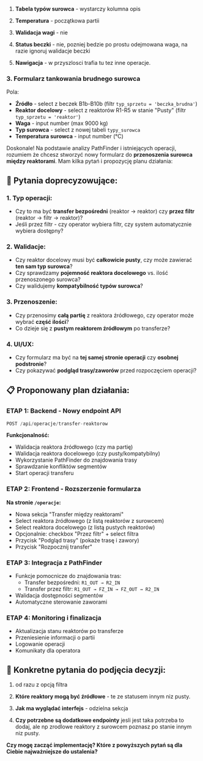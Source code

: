 

1. **Tabela typów surowca** - wystarczy kolumna opis

2. **Temperatura** - początkowa partii

3. **Walidacja wagi** - nie

4. **Status beczki** - nie, pozniej bedzie po prostu odejmowana waga, na razie ignoruj walidacje beczki

5. **Nawigacja** - w przyszlosci trafia tu tez inne operacje.




### 3. **Formularz tankowania brudnego surowca**
Pola:
- **Źródło** - select z beczek B1b-B10b (filtr `typ_sprzetu = 'beczka_brudna'`)
- **Reaktor docelowy** - select z reaktorów R1-R5 w stanie "Pusty" (filtr `typ_sprzetu = 'reaktor'`)
- **Waga** - input number (max 9000 kg)
- **Typ surowca** - select z nowej tabeli `typy_surowca`
- **Temperatura surowca** - input number (°C)

Doskonale! Na podstawie analizy PathFinder i istniejących operacji, rozumiem że chcesz stworzyć nowy formularz do **przenoszenia surowca między reaktorami**. Mam kilka pytań i propozycję planu działania:

## 🤔 **Pytania doprecyzowujące:**

### **1. Typ operacji:**
- Czy to ma być **transfer bezpośredni** (reaktor → reaktor) czy **przez filtr** (reaktor → filtr → reaktor)?
- Jeśli przez filtr - czy operator wybiera filtr, czy system automatycznie wybiera dostępny?

### **2. Walidacje:**
- Czy reaktor docelowy musi być **całkowicie pusty**, czy może zawierać **ten sam typ surowca**?
- Czy sprawdzamy **pojemność reaktora docelowego** vs. ilość przenoszonego surowca?
- Czy walidujemy **kompatybilność typów surowca**?

### **3. Przenoszenie:**
- Czy przenosimy **całą partię** z reaktora źródłowego, czy operator może wybrać **część ilości**?
- Co dzieje się z **pustym reaktorem źródłowym** po transferze?

### **4. UI/UX:**
- Czy formularz ma być na **tej samej stronie operacji** czy **osobnej podstronie**?
- Czy pokazywać **podgląd trasy/zaworów** przed rozpoczęciem operacji?

## 📋 **Proponowany plan działania:**

### **ETAP 1: Backend - Nowy endpoint API**
```python
POST /api/operacje/transfer-reaktorow
```
**Funkcjonalność:**
- Walidacja reaktora źródłowego (czy ma partię)
- Walidacja reaktora docelowego (czy pusty/kompatybilny)
- Wykorzystanie PathFinder do znajdowania trasy
- Sprawdzanie konfliktów segmentów
- Start operacji transferu

### **ETAP 2: Frontend - Rozszerzenie formularza**
**Na stronie `/operacje`:**
- Nowa sekcja "Transfer między reaktorami"
- Select reaktora źródłowego (z listą reaktorów z surowcem)
- Select reaktora docelowego (z listą pustych reaktorów)
- Opcjonalnie: checkbox "Przez filtr" + select filtra
- Przycisk "Podgląd trasy" (pokaże trasę i zawory)
- Przycisk "Rozpocznij transfer"

### **ETAP 3: Integracja z PathFinder**
- Funkcje pomocnicze do znajdowania tras:
  - Transfer bezpośredni: `R1_OUT → R2_IN`
  - Transfer przez filtr: `R1_OUT → FZ_IN → FZ_OUT → R2_IN`
- Walidacja dostępności segmentów
- Automatyczne sterowanie zaworami

### **ETAP 4: Monitoring i finalizacja**
- Aktualizacja stanu reaktorów po transferze
- Przeniesienie informacji o partii
- Logowanie operacji
- Komunikaty dla operatora

## 🎯 **Konkretne pytania do podjęcia decyzji:**

1. od razu z opcją filtra

2. **Które reaktory mogą być źródłowe** - te ze statusem innym niz pusty.

3. **Jak ma wyglądać interfejs** - odzielna sekcja

4. **Czy potrzebne są dodatkowe endpointy** jesli jest taka potrzeba to dodaj, ale np zrodlowe reaktory z surowcem poznasz po stanie innym niz pusty.



**Czy mogę zacząć implementację? Które z powyższych pytań są dla Ciebie najważniejsze do ustalenia?**